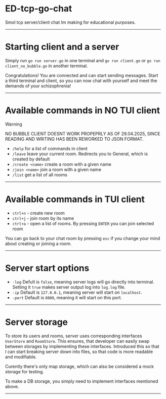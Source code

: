 # ED-tcp-go-chat
Smol tcp server/client chat Im making for educational purposes. 

---

# Starting client and a server

Simply run ```go run server.go``` in one terminal and ```go run client.go``` or ```go run client_no_bubble.go``` in another terminal.

Congratulations! You are connected and can start sending messages. Start a third terminal and client, so you can now chat with yourself and meet the demands of your schizophrenia!

---

# Available commands in NO TUI client

>[!WARNING]
>NO BUBBLE CLIENT DOESNT WORK PROPEPRLY AS OF 29.04.2025, SINCE READING AND WRITING HAS BEEN REWORKED TO JSON FORMAT.

-   ```/help``` for a list of commands in client
-   ```/leave``` leave your current room. Redirects you to General, which is created by default
-   ```/create <name>``` create a room with a given name
-   ```/join <name>``` join a room with a given name
-   ```/list``` get a list of all rooms

---

# Available commands in TUI client

-   ```ctrl+n``` - create new room
-   ```ctrl+j``` - join room by its name
-   ```ctrl+a``` - open a list of rooms. By pressing ```ENTER``` you can join selected room

You can go back to your chat room by pressing ```esc``` if you change your mind about creating or joining a room.

---

# Server start options

- ```-log``` Defult is ```false```, meaning server logs will go directly into terminal. Setting it ```true``` makes server output log into ```log.log``` file.
- ```-ip``` Default is ```127.0.0.1```, meaning server will start on ```localhost```.
- ```-port``` Default is ```8080```, meaning it will start on this port.

---

# Server storage

To store its users and rooms, server uses corresponding interfaces ```UserStore``` and ```RoomStore```. This ensures, that developer can easily swap between storages by implementing these interfaces. Introduced this so that I can start breaking server down into files, so that code is more readable and modifiable.

Curently there's only map storage, which can also be considered a mock storage for testing.

To make a DB storage, you simply need to implement interfaces mentioned above.

---
